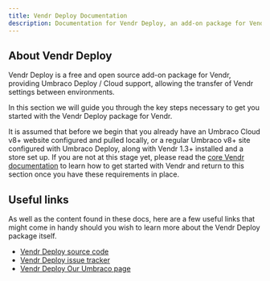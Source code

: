 ```yaml
---
title: Vendr Deploy Documentation
description: Documentation for Vendr Deploy, an add-on package for Vendr, the eCommerce solution for Umbraco.
---
```


## About Vendr Deploy

Vendr Deploy is a free and open source add-on package for Vendr, providing Umbraco Deploy / Cloud support, allowing the transfer of Vendr settings between environments.

In this section we will guide you through the key steps necessary to get you started with the Vendr Deploy package for Vendr.

It is assumed that before we begin that you already have an Umbraco Cloud v8+ website configured and pulled locally, or a regular Umbraco v8+ site configured with Umbraco Deploy, along with Vendr 1.3+ installed and a store set up. If you are not at this stage yet, please read the [core Vendr documentation](../../../../../core/) to learn how to get started with Vendr and return to this section once you have these requirements in place.

## Useful links

As well as the content found in these docs, here are a few useful links that might come in handy should you wish to learn more about the Vendr Deploy package itself.

* [Vendr Deploy source code](https://github.com/vendrhub/vendr-deploy)
* [Vendr Deploy issue tracker](https://github.com/vendrhub/vendr-deploy/issues)
* [Vendr Deploy Our Umbraco page](https://our.umbraco.com/packages/backoffice-extensions/vendr-deploy/)

